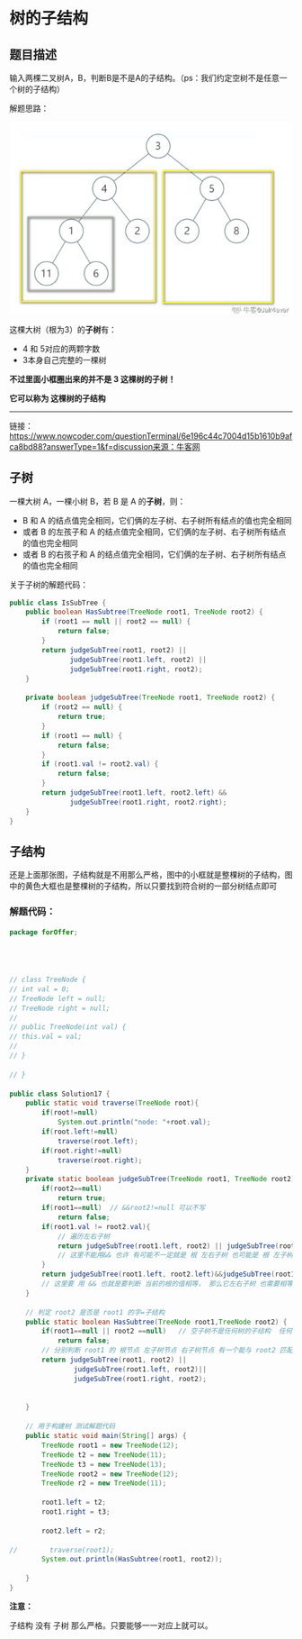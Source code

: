 # 树的子结构

## 题目描述

输入两棵二叉树A，B，判断B是不是A的子结构。（ps：我们约定空树不是任意一个树的子结构）

解题思路：

![17 树的子结构](https://github.com/maxinehehe/SwordOffer/blob/master/images/17%20%E6%A0%91%E7%9A%84%E5%AD%90%E7%BB%93%E6%9E%84.JPG)

这棵大树（根为3）的**子树**有：

- 4 和 5对应的两颗字数
- 3本身自己完整的一棵树

**不过里面小框圈出来的并不是 3 这棵树的子树！**

**它可以称为 这棵树的子结构**

***

链接：https://www.nowcoder.com/questionTerminal/6e196c44c7004d15b1610b9afca8bd88?answerType=1&f=discussion来源：牛客网

## 子树

一棵大树 A，一棵小树 B，若 B 是 A 的**子树**，则：

- B 和 A 的结点值完全相同，它们俩的左子树、右子树所有结点的值也完全相同 
- 或者 B 的左孩子和 A 的结点值完全相同，它们俩的左子树、右子树所有结点的值也完全相同 
- 或者 B 的右孩子和 A 的结点值完全相同，它们俩的左子树、右子树所有结点的值也完全相同

关于子树的解题代码：

```java
public class IsSubTree {
    public boolean HasSubtree(TreeNode root1, TreeNode root2) {
        if (root1 == null || root2 == null) {
            return false;
        }
        return judgeSubTree(root1, root2) ||
               judgeSubTree(root1.left, root2) ||
               judgeSubTree(root1.right, root2);
    }
 
    private boolean judgeSubTree(TreeNode root1, TreeNode root2) {
        if (root2 == null) {
            return true;
        }
        if (root1 == null) {
            return false;
        }
        if (root1.val != root2.val) {
            return false;
        }
        return judgeSubTree(root1.left, root2.left) &&
               judgeSubTree(root1.right, root2.right);
    }
}
```



## 子结构

还是上面那张图，子结构就是不用那么严格，图中的小框就是整棵树的子结构，图中的黄色大框也是整棵树的子结构，所以只要找到符合树的一部分树结点即可

### 解题代码：

```java
package forOffer;




// class TreeNode {
// int val = 0;
// TreeNode left = null;
// TreeNode right = null;
//
// public TreeNode(int val) {
// this.val = val;
//
// }

// }

public class Solution17 {
    public static void traverse(TreeNode root){
        if(root!=null)
            System.out.println("node: "+root.val);
        if(root.left!=null)
            traverse(root.left);
        if(root.right!=null)
            traverse(root.right);
    }
    private static boolean judgeSubTree(TreeNode root1, TreeNode root2){
        if(root2==null)
            return true;
        if(root1==null)  // &&root2!=null 可以不写
            return false;
        if(root1.val != root2.val){
            // 遍历左右子树
            return judgeSubTree(root1.left, root2) || judgeSubTree(root1.right, root2);
            // 这里不能用&& 也许 有可能不一定就是 根 左右子树 也可能是 根 左子树 然后再去左子树  妙
        }
        return judgeSubTree(root1.left, root2.left)&&judgeSubTree(root1.right, root2.right);
        // 这里要 用 && 也就是要判断 当前的根的值相等， 那么它左右子树 也需要相等
    }

    // 判定 root2 是否是 root1 的字=子结构
    public static boolean HasSubtree(TreeNode root1,TreeNode root2) {
        if(root1==null || root2 ==null)   // 空子树不是任何树的子结构  任何一棵树为空都不对
            return false;
        // 分别判断 root1 的 根节点 左子树节点 右子树节点 有一个能与 root2 匹配上即正确
        return judgeSubTree(root1, root2) ||
                judgeSubTree(root1.left, root2)||
                judgeSubTree(root1.right, root2);


    }

    // 用于构建树 测试解题代码
    public static void main(String[] args) {
        TreeNode root1 = new TreeNode(12);
        TreeNode t2 = new TreeNode(11);
        TreeNode t3 = new TreeNode(13);
        TreeNode root2 = new TreeNode(12);
        TreeNode r2 = new TreeNode(11);

        root1.left = t2;
        root1.right = t3;

        root2.left = r2;

//        traverse(root1);
        System.out.println(HasSubtree(root1, root2));

    }
}
```

**注意：**

子结构 没有 子树 那么严格。只要能够一一对应上就可以。


